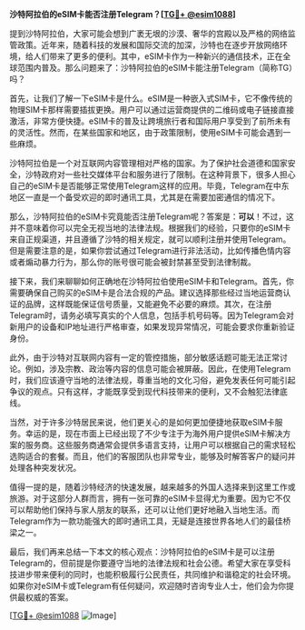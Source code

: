 **沙特阿拉伯的eSIM卡能否注册Telegram？[[TG💪+ @esim1088](https://t.me/s/esim1088)]**

提到沙特阿拉伯，大家可能会想到广袤无垠的沙漠、奢华的宫殿以及严格的网络监管政策。近年来，随着科技的发展和国际交流的加深，沙特也在逐步开放网络环境，给人们带来了更多的便利。其中，eSIM卡作为一种新兴的通信技术，正在全球范围内普及。那么问题来了：沙特阿拉伯的eSIM卡能注册Telegram（简称TG）吗？

首先，让我们了解一下eSIM卡是什么。eSIM是一种嵌入式SIM卡，它不像传统的物理SIM卡那样需要插拔更换。用户可以通过运营商提供的二维码或电子链接直接激活，非常方便快捷。eSIM卡的普及让跨境旅行者和国际用户享受到了前所未有的灵活性。然而，在某些国家和地区，由于政策限制，使用eSIM卡可能会遇到一些麻烦。

沙特阿拉伯是一个对互联网内容管理相对严格的国家。为了保护社会道德和国家安全，沙特政府对一些社交媒体平台和服务进行了限制。在这种背景下，很多人担心自己的eSIM卡是否能够正常使用Telegram这样的应用。毕竟，Telegram在中东地区一直是一个备受欢迎的即时通讯工具，尤其是在需要加密通信的情况下。

那么，沙特阿拉伯的eSIM卡究竟能否注册Telegram呢？答案是：**可以**！不过，这并不意味着你可以完全无视当地的法律法规。根据我们的经验，只要你的eSIM卡来自正规渠道，并且遵循了沙特的相关规定，就可以顺利注册并使用Telegram。但是需要注意的是，如果你尝试通过Telegram进行非法活动，比如传播色情内容或者煽动暴力行为，那么你的账号很可能会被封禁甚至受到法律制裁。

接下来，我们来聊聊如何正确地在沙特阿拉伯使用eSIM卡和Telegram。首先，你需要确保自己购买的eSIM卡是合法合规的产品。建议选择那些经过当地运营商认证的品牌，这样既能保证信号质量，又能避免不必要的麻烦。其次，在注册Telegram时，请务必填写真实的个人信息，包括手机号码等。因为Telegram会对新用户的设备和IP地址进行严格审查，如果发现异常情况，可能会要求你重新验证身份。

此外，由于沙特对互联网内容有一定的管控措施，部分敏感话题可能无法正常讨论。例如，涉及宗教、政治等内容的信息可能会被屏蔽。因此，在使用Telegram时，我们应该遵守当地的法律法规，尊重当地的文化习俗，避免发表任何可能引起争议的观点。只有这样，才能既享受到现代科技带来的便利，又不会触犯法律底线。

当然，对于许多沙特居民来说，他们更关心的是如何更加便捷地获取eSIM卡服务。幸运的是，现在市面上已经出现了不少专注于为海外用户提供eSIM卡解决方案的服务商。这些服务商通常会提供多语言支持，让用户可以根据自己的需求轻松选购适合的套餐。而且，他们的客服团队也非常专业，能够及时解答客户的疑问并处理各种突发状况。

值得一提的是，随着沙特经济的快速发展，越来越多的外国人选择来到这里工作或旅游。对于这部分人群而言，拥有一张可靠的eSIM卡显得尤为重要。因为它不仅可以帮助他们保持与家人朋友的联系，还可以让他们更好地融入当地生活。而Telegram作为一款功能强大的即时通讯工具，无疑是连接世界各地人们的最佳桥梁之一。

最后，我们再来总结一下本文的核心观点：沙特阿拉伯的eSIM卡是可以注册Telegram的，但前提是你要遵守当地的法律法规和社会公德。希望大家在享受科技进步带来便利的同时，也能积极履行公民责任，共同维护和谐稳定的社会环境。如果你对eSIM卡或Telegram有任何疑问，欢迎随时咨询专业人士，他们会为你提供最权威的答案。

[[TG💪+ @esim1088](https://t.me/s/esim1088) ![Image](https://i.postimg.cc/4NQfJmqS/Snipaste-2025-05-13-00-14-12.png)]